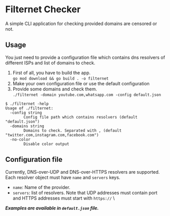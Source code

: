 # Filternet Checker
A simple CLI application for checking provided domains are censored or not.

## Usage
You just need to provide a configuration file which contains dns resolvers of different ISPs and list of domains to check.
1. First of all, you have to build the app. \
`go mod download && go build . -o filternet`
2. Make your own configuration file or use the default configuration
3. Provide some domains and check them.\
`./filternet -domain youtube.com,whatsapp.com -config default.json`

```
$ ./filternet -help
Usage of ./filternet:
  -config string
    	Config file path which contains resolvers (default "default.json")
  -domains string
    	Domains to check. Separated with , (default "twitter.com,instagram.com,facebook.com")
  -no-color
    	Disable color output
```

## Configuration file
Currently, DNS-over-UDP and DNS-over-HTTPS resolvers are supported.\
Each resolver object must have `name` and `servers` keys. 
- `name`: Name of the provider.
- `servers`: list of resolvers. Note that UDP addresses must contain port and HTTPS addresses must start with `https://` \

***Examples are available in `default.json` file.***
